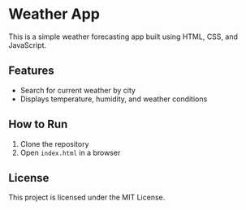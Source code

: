 # Weather App

This is a simple weather forecasting app built using HTML, CSS, and JavaScript.

## Features
- Search for current weather by city
- Displays temperature, humidity, and weather conditions

## How to Run
1. Clone the repository
2. Open `index.html` in a browser

## License
This project is licensed under the MIT License.
